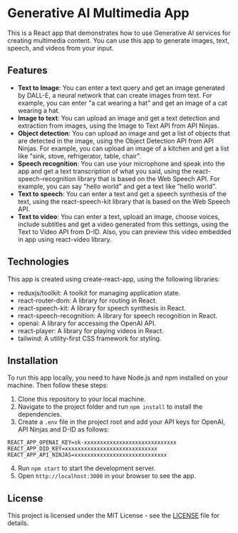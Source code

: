 # Generative AI Multimedia App

This is a React app that demonstrates how to use Generative AI services for creating multimedia content. You can use this app to generate images, text, speech, and videos from your input.

## Features

- **Text to Image**: You can enter a text query and get an image generated by DALL-E, a neural network that can create images from text. For example, you can enter "a cat wearing a hat" and get an image of a cat wearing a hat.
- **Image to text**: You can upload an image and get a text detection and extraction from images, using the Image to Text API from API Ninjas.
- **Object detection**: You can upload an image and get a list of objects that are detected in the image, using the Object Detection API from API Ninjas. For example, you can upload an image of a kitchen and get a list like "sink, stove, refrigerator, table, chair".
- **Speech recognition**: You can use your microphone and speak into the app and get a text transcription of what you said, using the react-speech-recognition library that is based on the Web Speech API. For example, you can say "hello world" and get a text like "hello world".
- **Text to speech**: You can enter a text and get a speech synthesis of the text, using the react-speech-kit library that is based on the Web Speech API. 
- **Text to video**: You can enter a text, upload an image, choose voices, include subtitles and get a video generated from this settings, using the Text to Video API from D-ID. Also, you can preview this video embedded in app using react-video library.

## Technologies

This app is created using create-react-app, using the following libraries:

- reduxjs/toolkit: A toolkit for managing application state.
- react-router-dom: A library for routing in React.
- react-speech-kit: A library for speech synthesis in React.
- react-speech-recognition: A library for speech recognition in React.
- openai: A library for accessing the OpenAI API.
- react-player: A library for playing videos in React.
- tailwind: A utility-first CSS framework for styling.

## Installation

To run this app locally, you need to have Node.js and npm installed on your machine. Then follow these steps:

1. Clone this repository to your local machine.
2. Navigate to the project folder and run `npm install` to install the dependencies.
3. Create a `.env` file in the project root and add your API keys for OpenAI, API Ninjas and D-ID as follows:

```
REACT_APP_OPENAI_KEY=sk-xxxxxxxxxxxxxxxxxxxxxxxxxxxxx
REACT_APP_DID_KEY=xxxxxxxxxxxxxxxxxxxxxxxxxxxxx
REACT_APP_API_NINJAS=xxxxxxxxxxxxxxxxxxxxxxxxxxxxx
```

4. Run `npm start` to start the development server.
5. Open `http://localhost:3000` in your browser to see the app.

## License

This project is licensed under the MIT License - see the [LICENSE](LICENSE.md) file for details.
